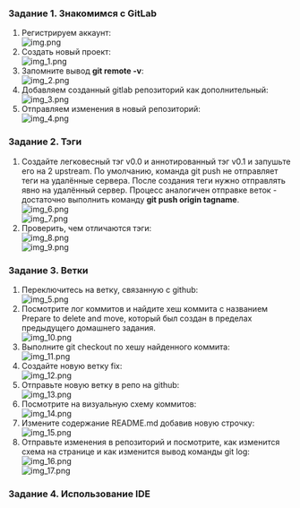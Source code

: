 ### Задание 1. Знакомимся с GitLab

1. Регистрируем аккаунт:  
![img.png](img.png)  
2. Создать новый проект:  
![img_1.png](img_1.png)  
3. Запомните вывод **git remote -v**:  
![img_2.png](img_2.png)  
4. Добавляем созданный gitlab репoзиторий как дополнительный:  
![img_3.png](img_3.png)  
5. Отправляем изменения в новый репозиторий:  
![img_4.png](img_4.png)  

### Задание 2. Тэги

1. Создайте легковесный тэг v0.0 и аннотированный тэг v0.1 и запушьте его на 2 upstream. По умолчанию, команда git push не отправляет теги на удалённые сервера. После создания теги нужно отправлять явно на удалённый сервер. Процесс аналогичен отправке веток - достаточно выполнить команду **git push origin tagname**.  
![img_6.png](img_6.png)  
![img_7.png](img_7.png)  
2. Проверить, чем отличаются тэги:  
![img_8.png](img_8.png)  
![img_9.png](img_9.png)  

### Задание 3. Ветки

1. Переключитесь на ветку, связанную с github:  
![img_5.png](img_5.png)  
2. Посмотрите лог коммитов и найдите хеш коммита с названием Prepare to delete and move, который был создан в пределах предыдущего домашнего задания.  
![img_10.png](img_10.png)  
3. Выполните git checkout по хешу найденного коммита:  
![img_11.png](img_11.png)  
4. Создайте новую ветку fix:  
![img_12.png](img_12.png)  
5. Отправьте новую ветку в репо на github:  
![img_13.png](img_13.png)  
6. Посмотрите на визуальную схему коммитов:  
![img_14.png](img_14.png)  
7. Измените содержание README.md добавив новую строчку:  
![img_15.png](img_15.png)  
8. Отправьте изменения в репозиторий и посмотрите, как изменится схема на странице и как изменится вывод команды git log:  
![img_16.png](img_16.png)  
![img_17.png](img_17.png)  

### Задание 4. Использование IDE


